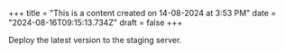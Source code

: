 +++
title = "This is a content created on 14-08-2024 at 3:53 PM"
date = "2024-08-16T09:15:13.734Z"
draft = false
+++

  Deploy the latest version to the staging server.
        